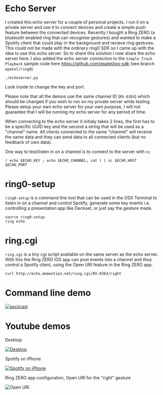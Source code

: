 # Echo Server

I created this echo server for a couple of personal projects. I run it on a private server and use it to connect devices and create a simple push feature between the connected devices. Recently I bought a Ring ZERO (a bluetooth enabled ring that can recognise gestures) and wanted to make a Spotify client that could play in the background and recieve ring gestures. This could not be made with the ordinary ring0 SDK so I came up with the idea to use this echo server. So to share this solution I now share the echo server here. I also added the echo server connection to the `Simple Track Playback` sample code here https://github.com/epatel/ios-sdk (see branch `epatel/ring0`)

```
./echoserver.py
```

Look inside to change the key and port.

Please note that all the demos use the same channel ID (`RX-03E4`) which should be changed if you wish to run on my private server while testing. Please setup your own echo server for your own purpose, I will not guarantee that I will be running my echo server for any period of time.

When connecting to the echo server it initialy takes 2 lines, the first has to be a specific UUID key and the second a string that will be used as a "channel" name. All clients connected to the same "channel" will receive the same data and they can send data to all connected clients (but no feedback of own data).

One way to test/listen in on a channel is to connect to the server with `nc`

```
( echo $ECHO_KEY ; echo $ECHO_CHANNEL; cat ) | nc $ECHO_HOST $ECHO_PORT
```

# ring0-setup

`ring0-setup` is a command line tool that can be used in the OSX Terminal to listen in on a channel and control Spotify, generate some key events i.e. controlling a presentation app like Deckset, or just say the gesture made.

```
source ring0-setup
ring echo
```

# ring.cgi

`ring.cgi` is a tiny cgi script available on the same server as the echo server. With this the Ring ZERO iOS app can post events into a channel and thus control a Spotify client, using the Open URI feature in the Ring ZERO app.

```
curl http://echo.memention.net/ring.cgi/RX-03E4/right
```

# Command line demo

[![asciicast](https://asciinema.org/a/6k7kmitlapxg1p9rqqeixll34.png)](https://asciinema.org/a/6k7kmitlapxg1p9rqqeixll34)

# Youtube demos

Desktop

[![Desktop](https://img.youtube.com/vi/fD2CYi0AcE0/0.jpg)](https://www.youtube.com/watch?v=fD2CYi0AcE0)

Spotify on iPhone

[![Spotify on iPhone](https://img.youtube.com/vi/dS920OrCZGc/0.jpg)](https://www.youtube.com/watch?v=dS920OrCZGc)

Ring ZERO app configuration, Open URI for the "right" gesture

![Open URI](http://echo.memention.net/open-uri.jpg)
